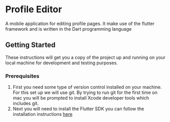 # Profile Editor

A mobile application for editing profile pages. It make use of the flutter framework and is written in
the Dart programming language

## Getting Started

These instructions will get you a copy of the project up and running on your local machine for
development and testing purposes.

### Prerequisites

1. First you need some type of version control installed on your machine. For this set up we will use
 git. By trying to run git for the first time on mac you will be prompted to install Xcode developer
 tools which includes git.
2. Next you will need to install the Flutter SDK you can follow the installation instructions
[here](https://flutter.dev/docs/get-started/install/macos)